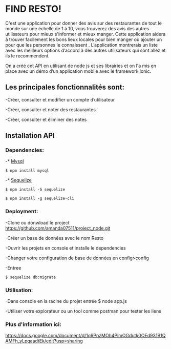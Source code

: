 # FIND RESTO!

C'est une application pour donner des avis  sur des restaurantes de tout le monde sur une échelle de 1 à 10, vous trouverez des avis des 
autres utilisateurs pour mieux s'informer et mieux manger. 
Cette application aidera à trouver facilement les bons lieux locales pour bien manger où ajouter un pour que les personnes le connaissent . 
L’application montrerais un liste avec les meilleurs options d’accord à des autres utilisateurs qui sont allez et ils le recommendent.

On a créé cet API en utilisant de node js et ses librairies et on l'a mis en place avec un démo d’un application mobile avec le framework ionic.

## Les principales fonctionnalités sont:

-Créer, consulter et modifier un compte d’utilisateur

-Créer, consulter et noter des restaurantes

-Créer,  consulter et éliminer des notes


## Installation API


### Dependencies:

-* [Mysql](https://github.com/mysqljs/mysql) 


```
$ npm install mysql

```

-* [Sequelize](https://github.com/sequelize/sequelize) 


```
$ npm install -S sequelize

```

```
$ npm install -g sequelize-cli

```

### Deployment:

-Clone ou donwload le project  https://github.com/amanda07511/project_node.git

-Créer un base de données avec le nom Resto

-Ouvrir les projets en console et installe le dependencies

-Changer votre configuration de base de données en config>config 

-Entree 
```
$ sequelize db:migrate

```

### Utilisation:

-Dans console en la  racine du projet  entrée  $ node app.js

-Utiliser votre explorateur ou un tool comme postman pour tester les liens 


### Plus d'information ici:
https://docs.google.com/document/d/1o9PnzMOh4PlmOGdutk0OEd931B1QAMFh_yLpqaadtEk/edit?usp=sharing
